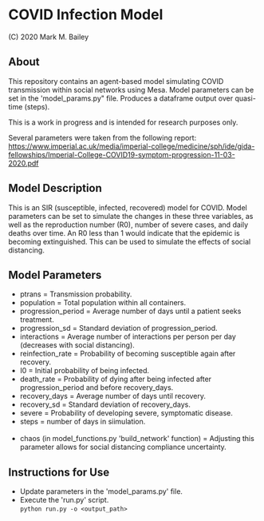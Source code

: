# COVID Infection Model

(C) 2020 Mark M. Bailey

## About
This repository contains an agent-based model simulating COVID transmission within social networks using Mesa.  Model parameters can be set in the 'model_params.py" file.  Produces a dataframe output over quasi-time (steps).

This is a work in progress and is intended for research purposes only.<br />

Several parameters were taken from the following report:<br />
https://www.imperial.ac.uk/media/imperial-college/medicine/sph/ide/gida-fellowships/Imperial-College-COVID19-symptom-progression-11-03-2020.pdf

## Model Description
This is an SIR (susceptible, infected, recovered) model for COVID.  Model parameters can be set to simulate the changes in these three variables, as well as the reproduction number (R0), number of severe cases, and daily deaths over time.  An R0 less than 1 would indicate that the epidemic is becoming extinguished.  This can be used to simulate the effects of social distancing.

## Model Parameters
* ptrans = Transmission probability.
* population = Total population within all containers.
* progression_period = Average number of days until a patient seeks treatment.
* progression_sd = Standard deviation of progression_period.
* interactions = Average number of interactions per person per day (decreases with social distancing).
* reinfection_rate = Probability of becoming susceptible again after recovery.
* I0 = Initial probability of being infected.
* death_rate = Probability of dying after being infected after progression_period and before recovery_days.
* recovery_days = Average number of days until recovery.
* recovery_sd = Standard deviation of recovery_days.
* severe = Probability of developing severe, symptomatic disease.
* steps = number of days in siimulation.<br /><br />
* chaos (in model_functions.py 'build_network' function) = Adjusting this parameter allows for social distancing compliance uncertainty.

## Instructions for Use
* Update parameters in the 'model_params.py' file.<br />
* Execute the 'run.py' script.<br />
`python run.py -o <output_path>`
